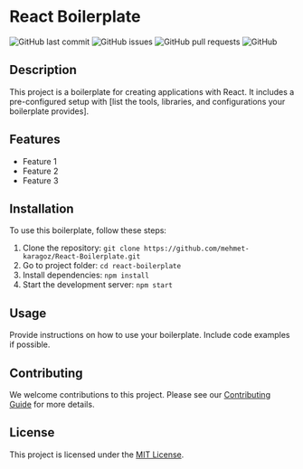 # React Boilerplate

![GitHub last commit](https://img.shields.io/github/last-commit/mehmet-karagoz/React-Boilerplate)
![GitHub issues](https://img.shields.io/github/issues-raw/mehmet-karagoz/React-Boilerplate)
![GitHub pull requests](https://img.shields.io/github/issues-pr-raw/mehmet-karagoz/React-Boilerplate)
![GitHub](https://img.shields.io/github/license/mehmet-karagoz/React-Boilerplate)

## Description

This project is a boilerplate for creating applications with React. It includes a pre-configured setup with [list the tools, libraries, and configurations your boilerplate provides].

## Features

- Feature 1
- Feature 2
- Feature 3

## Installation

To use this boilerplate, follow these steps:

1. Clone the repository: `git clone https://github.com/mehmet-karagoz/React-Boilerplate.git`
2. Go to project folder: `cd react-boilerplate`
3. Install dependencies: `npm install`
4. Start the development server: `npm start`

## Usage

Provide instructions on how to use your boilerplate. Include code examples if possible.

## Contributing

We welcome contributions to this project. Please see our [Contributing Guide](CONTRIBUTING.md) for more details.

## License

This project is licensed under the [MIT License](LICENSE).

